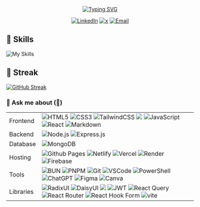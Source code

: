 <div align="center">  
<p align="center" width="500px">
 <a href="https://git.io/typing-svg"><img src="https://readme-typing-svg.demolab.com?font=Space+Grotesk&pause=1000&color=4078C0&center=true&vCenter=true&random=false&width=450&lines=Welcome+to+my+GitHub+profile+%F0%9F%98%87;Happy+to+see+you+here+%F0%9F%98%80;Specializing+in+Full+Stack+Development+%F0%9F%92%BB;Building+Creative+and+Responsive+Web+Apps+%F0%9F%8C%90;Let's+Collaborate+on+Amazing+Projects+%F0%9F%A4%9D;Feel+Free+to+Reach+Out+%F0%9F%A4%97;Have+a+Great+Day+%F0%9F%98%8A" alt="Typing SVG" /></a>
</p>
  
[![LinkedIn](https://img.shields.io/badge/linkedin-%230077B5?style=for-the-badge&logo=linkedin&&labelColor=black)](https://www.linkedin.com/in/carllabuschagne/) 
[![x](https://img.shields.io/badge/Twitter-%231DA1F2.svg?style=for-the-badge&logo=x&labelColor=black)](https://x.com/carllabuschagne) 
[![Email](https://img.shields.io/badge/Email-FF55FF?style=for-the-badge&logo=email&logoColor=white&labelColor=black)](mailto:carl@carllabuschagne.com)

</div>

##

## 💪 Skills

![My Skills](https://skillicons.dev/icons?i=ts,js,html,css,tailwind,react,express,nodejs,mongodb,markdown,vercel,firebase,git,github,vscode)

##

## 💪 Streak

[![GitHub Streak](https://streak-stats.demolab.com?user=carllabuschagne&theme=highcontrast&short_numbers=true&date_format=j%20M%5B%20Y%5D)](https://git.io/streak-stats)

### 💬 Ask me about (💪)

<table border="0">
<tr>
<td>Frontend</td> <td><img src="https://img.shields.io/badge/html-%23E34F26.svg?style=for-the-badge&logo=html5&logoColor=white" alt="HTML5">
<img src="https://img.shields.io/badge/css-%231572B6.svg?style=for-the-badge&logo=css3&logoColor=white" alt="CSS3">
<img src="https://img.shields.io/badge/tailwindcss-%2338B2AC.svg?style=for-the-badge&logo=tailwind-css&logoColor=white" alt="TailwindCSS">
      <img src="https://img.shields.io/badge/typescript-%23007ACC.svg?style=for-the-badge&logo=typescript&logoColor=white alt="Typescript">
<img src="https://img.shields.io/badge/javascript-%23323330.svg?style=for-the-badge&logo=javascript&logoColor=%23F7DF1E" alt="JavaScript">
<img src="https://img.shields.io/badge/react-%2320232a.svg?style=for-the-badge&logo=react&logoColor=%2361DAFB" alt="React">
<img src="https://img.shields.io/badge/markdown-%23000000.svg?style=for-the-badge&logo=markdown&logoColor=white" alt="Markdown"></td>
</tr>
<tr>
<td>Backend</td>
<td><img src="https://img.shields.io/badge/node.js-6DA55F?logo=node.js&logoColor=white&style=for-the-badge" alt="Node.js">
<img src="https://img.shields.io/badge/express.js-%23404d59.svg?style=for-the-badge&logo=express&logoColor=%2361DAFB" alt="Express.js"></td>
</tr>
<tr>
<td>Database</td>
<td><img src="https://img.shields.io/badge/MongoDB-%234ea94b.svg?style=for-the-badge&logo=mongodb&logoColor=white" alt="MongoDB"></td>
</tr>
<tr>
<td>Hosting</td>
<td><img src="https://img.shields.io/badge/github%20pages-121013?logo=github&logoColor=white&style=for-the-badge" alt="Github Pages">
<img src="https://img.shields.io/badge/netlify-%23000000.svg?style=for-the-badge&logo=netlify&logoColor=#00C7B7" alt="Netlify">
<img src="https://img.shields.io/badge/vercel-%23000000.svg?style=for-the-badge&logo=vercel&logoColor=white" alt="Vercel">
<img src="https://img.shields.io/badge/Render-%46E3B7.svg?style=for-the-badge&logo=render&logoColor=white" alt="Render">
<img src="https://img.shields.io/badge/Firebase-039BE5?style=for-the-badge&logo=Firebase&logoColor=white" alt="Firebase"></td>
</tr>
<tr>
<td>Tools</td>
<td>
   <img src="https://img.shields.io/badge/Bun-%23000000.svg?style=for-the-badge&logo=bun&logoColor=white" alt="BUN">
<img src="https://img.shields.io/badge/pnpm-%234a4a4a.svg?style=for-the-badge&logo=pnpm&logoColor=f69220" alt="PNPM">
  <img src="https://img.shields.io/badge/git-%23F05033.svg?style=for-the-badge&logo=git&logoColor=white" alt="Git">
  <img src="https://img.shields.io/badge/VSCode-0078d7.svg?style=for-the-badge&logo=visual-studio-code&logoColor=white" alt="VSCode"> 
 <img src="https://img.shields.io/badge/PowerShell-%235391FE.svg?style=for-the-badge&logo=powershell&logoColor=white" alt="PowerShell"> 
 <img src="https://img.shields.io/badge/chatGPT-74aa9c?style=for-the-badge&logo=openai&logoColor=white" alt="ChatGPT">
 <img src="https://img.shields.io/badge/figma-%23F24E1E.svg?style=for-the-badge&logo=figma&logoColor=white" alt="Figma"> 
 <img src="https://img.shields.io/badge/Canva-%2300C4CC.svg?style=for-the-badge&logo=Canva&logoColor=white" alt="Canva">
</td>
</tr>
<tr>
  <td>Libraries</td>
  <td>
    <img src="https://img.shields.io/badge/radix%20ui-161618.svg?style=for-the-badge&logo=radix-ui&logoColor=white" alt=RadixUI>
    <img src="https://img.shields.io/badge/daisyui-5A0EF8?style=for-the-badge&logo=daisyui&logoColor=white" alt="DaisyUI">
     <img src="https://img.shields.io/badge/zod-%233068b7.svg?style=for-the-badge&logo=zod&logoColor=white alt="Zod">
    <img src="https://img.shields.io/badge/JWT-black?style=for-the-badge&logo=JSON%20web%20tokens" alt="JWT">
    <img src="https://img.shields.io/badge/-React%20Query-FF4154?style=for-the-badge&logo=react%20query&logoColor=white" alt="React Query">
    <img src="https://img.shields.io/badge/React_Router-CA4245?style=for-the-badge&logo=react-router&logoColor=white" alt="React Router">
    <img src="https://img.shields.io/badge/React%20Hook%20Form-%23EC5990.svg?style=for-the-badge&logo=reacthookform&logoColor=white" alt="React Hook Form">
    <img src="https://img.shields.io/badge/vite-%23646CFF.svg?style=for-the-badge&logo=vite&logoColor=white" alt="vite">
  </td>
</tr>
</table>
